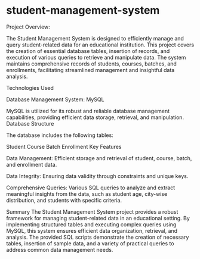# student-management-system

Project Overview:

The Student Management System is designed to efficiently manage and query student-related data for an educational institution. This project covers the creation of essential database tables, insertion of records, and execution of various queries to retrieve and manipulate data. The system maintains comprehensive records of students, courses, batches, and enrollments, facilitating streamlined management and insightful data analysis.

Technologies Used

Database Management System: MySQL

MySQL is utilized for its robust and reliable database management capabilities, providing efficient data storage, retrieval, and manipulation.
Database Structure

The database includes the following tables:

Student
Course
Batch
Enrollment
Key Features

Data Management: Efficient storage and retrieval of student, course, batch, and enrollment data.

Data Integrity: Ensuring data validity through constraints and unique keys.

Comprehensive Queries: Various SQL queries to analyze and extract meaningful insights from the data, such as student age, city-wise distribution, and students with specific criteria.

Summary
The Student Management System project provides a robust framework for managing student-related data in an educational setting. By implementing structured tables and executing complex queries using MySQL, this system ensures efficient data organization, retrieval, and analysis. The provided SQL scripts demonstrate the creation of necessary tables, insertion of sample data, and a variety of practical queries to address common data management needs.
